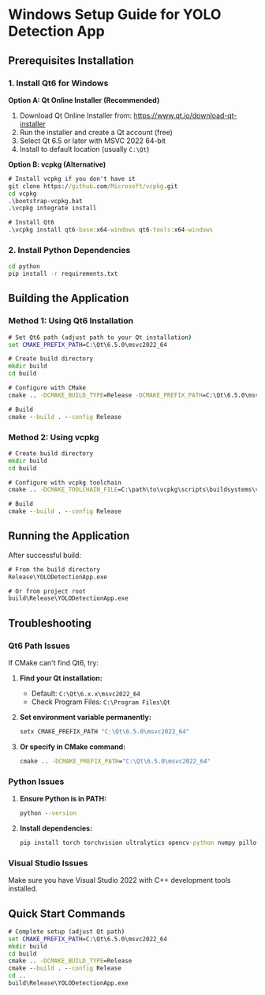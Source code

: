 # Windows Setup Guide for YOLO Detection App

## Prerequisites Installation

### 1. Install Qt6 for Windows

**Option A: Qt Online Installer (Recommended)**
1. Download Qt Online Installer from: https://www.qt.io/download-qt-installer
2. Run the installer and create a Qt account (free)
3. Select Qt 6.5 or later with MSVC 2022 64-bit
4. Install to default location (usually `C:\Qt`)

**Option B: vcpkg (Alternative)**
```cmd
# Install vcpkg if you don't have it
git clone https://github.com/Microsoft/vcpkg.git
cd vcpkg
.\bootstrap-vcpkg.bat
.\vcpkg integrate install

# Install Qt6
.\vcpkg install qt6-base:x64-windows qt6-tools:x64-windows
```

### 2. Install Python Dependencies
```cmd
cd python
pip install -r requirements.txt
```

## Building the Application

### Method 1: Using Qt6 Installation

```cmd
# Set Qt6 path (adjust path to your Qt installation)
set CMAKE_PREFIX_PATH=C:\Qt\6.5.0\msvc2022_64

# Create build directory
mkdir build
cd build

# Configure with CMake
cmake .. -DCMAKE_BUILD_TYPE=Release -DCMAKE_PREFIX_PATH=C:\Qt\6.5.0\msvc2022_64

# Build
cmake --build . --config Release
```

### Method 2: Using vcpkg

```cmd
# Create build directory
mkdir build
cd build

# Configure with vcpkg toolchain
cmake .. -DCMAKE_TOOLCHAIN_FILE=C:\path\to\vcpkg\scripts\buildsystems\vcpkg.cmake -DCMAKE_BUILD_TYPE=Release

# Build
cmake --build . --config Release
```

## Running the Application

After successful build:

```cmd
# From the build directory
Release\YOLODetectionApp.exe

# Or from project root
build\Release\YOLODetectionApp.exe
```

## Troubleshooting

### Qt6 Path Issues
If CMake can't find Qt6, try:

1. **Find your Qt installation:**
   - Default: `C:\Qt\6.x.x\msvc2022_64`
   - Check Program Files: `C:\Program Files\Qt`

2. **Set environment variable permanently:**
   ```cmd
   setx CMAKE_PREFIX_PATH "C:\Qt\6.5.0\msvc2022_64"
   ```

3. **Or specify in CMake command:**
   ```cmd
   cmake .. -DCMAKE_PREFIX_PATH="C:\Qt\6.5.0\msvc2022_64"
   ```

### Python Issues
1. **Ensure Python is in PATH:**
   ```cmd
   python --version
   ```

2. **Install dependencies:**
   ```cmd
   pip install torch torchvision ultralytics opencv-python numpy pillow
   ```

### Visual Studio Issues
Make sure you have Visual Studio 2022 with C++ development tools installed.

## Quick Start Commands

```cmd
# Complete setup (adjust Qt path)
set CMAKE_PREFIX_PATH=C:\Qt\6.5.0\msvc2022_64
mkdir build
cd build
cmake .. -DCMAKE_BUILD_TYPE=Release
cmake --build . --config Release
cd ..
build\Release\YOLODetectionApp.exe
```